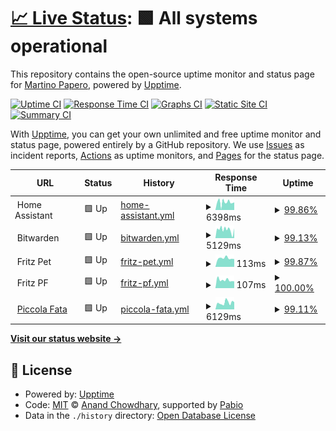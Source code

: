 # [📈 Live Status](https://martymarty004.github.io/ha-upptime): <!--live status--> **🟩 All systems operational**

This repository contains the open-source uptime monitor and status page for [Martino Papero](https://martymarty004.github.io/ha-upptime), powered by [Upptime](https://github.com/upptime/upptime).

[![Uptime CI](https://github.com/martymarty004/ha-upptime/workflows/Uptime%20CI/badge.svg)](https://github.com/martymarty004/ha-upptime/actions?query=workflow%3A%22Uptime+CI%22)
[![Response Time CI](https://github.com/martymarty004/ha-upptime/workflows/Response%20Time%20CI/badge.svg)](https://github.com/martymarty004/ha-upptime/actions?query=workflow%3A%22Response+Time+CI%22)
[![Graphs CI](https://github.com/martymarty004/ha-upptime/workflows/Graphs%20CI/badge.svg)](https://github.com/martymarty004/ha-upptime/actions?query=workflow%3A%22Graphs+CI%22)
[![Static Site CI](https://github.com/martymarty004/ha-upptime/workflows/Static%20Site%20CI/badge.svg)](https://github.com/martymarty004/ha-upptime/actions?query=workflow%3A%22Static+Site+CI%22)
[![Summary CI](https://github.com/martymarty004/ha-upptime/workflows/Summary%20CI/badge.svg)](https://github.com/martymarty004/ha-upptime/actions?query=workflow%3A%22Summary+CI%22)

With [Upptime](https://upptime.js.org), you can get your own unlimited and free uptime monitor and status page, powered entirely by a GitHub repository. We use [Issues](https://github.com/martymarty004/ha-upptime/issues) as incident reports, [Actions](https://github.com/martymarty004/ha-upptime/actions) as uptime monitors, and [Pages](https://martymarty004.github.io/ha-upptime) for the status page.

<!--start: status pages-->
<!-- This summary is generated by Upptime (https://github.com/upptime/upptime) -->
<!-- Do not edit this manually, your changes will be overwritten -->
<!-- prettier-ignore -->
| URL | Status | History | Response Time | Uptime |
| --- | ------ | ------- | ------------- | ------ |
| <img alt="" src="https://icons.duckduckgo.com/ip3/null.ico" height="13"> Home Assistant | 🟩 Up | [home-assistant.yml](https://github.com/martymarty004/ha-upptime/commits/HEAD/history/home-assistant.yml) | <details><summary><img alt="Response time graph" src="./graphs/home-assistant/response-time-week.png" height="20"> 6398ms</summary><br><a href="https://martymarty004.github.io/ha-upptime/history/home-assistant"><img alt="Response time 2709" src="https://img.shields.io/endpoint?url=https%3A%2F%2Fraw.githubusercontent.com%2Fmartymarty004%2Fha-upptime%2FHEAD%2Fapi%2Fhome-assistant%2Fresponse-time.json"></a><br><a href="https://martymarty004.github.io/ha-upptime/history/home-assistant"><img alt="24-hour response time 6155" src="https://img.shields.io/endpoint?url=https%3A%2F%2Fraw.githubusercontent.com%2Fmartymarty004%2Fha-upptime%2FHEAD%2Fapi%2Fhome-assistant%2Fresponse-time-day.json"></a><br><a href="https://martymarty004.github.io/ha-upptime/history/home-assistant"><img alt="7-day response time 6398" src="https://img.shields.io/endpoint?url=https%3A%2F%2Fraw.githubusercontent.com%2Fmartymarty004%2Fha-upptime%2FHEAD%2Fapi%2Fhome-assistant%2Fresponse-time-week.json"></a><br><a href="https://martymarty004.github.io/ha-upptime/history/home-assistant"><img alt="30-day response time 3036" src="https://img.shields.io/endpoint?url=https%3A%2F%2Fraw.githubusercontent.com%2Fmartymarty004%2Fha-upptime%2FHEAD%2Fapi%2Fhome-assistant%2Fresponse-time-month.json"></a><br><a href="https://martymarty004.github.io/ha-upptime/history/home-assistant"><img alt="1-year response time 2709" src="https://img.shields.io/endpoint?url=https%3A%2F%2Fraw.githubusercontent.com%2Fmartymarty004%2Fha-upptime%2FHEAD%2Fapi%2Fhome-assistant%2Fresponse-time-year.json"></a></details> | <details><summary><a href="https://martymarty004.github.io/ha-upptime/history/home-assistant">99.86%</a></summary><a href="https://martymarty004.github.io/ha-upptime/history/home-assistant"><img alt="All-time uptime 98.45%" src="https://img.shields.io/endpoint?url=https%3A%2F%2Fraw.githubusercontent.com%2Fmartymarty004%2Fha-upptime%2FHEAD%2Fapi%2Fhome-assistant%2Fuptime.json"></a><br><a href="https://martymarty004.github.io/ha-upptime/history/home-assistant"><img alt="24-hour uptime 98.99%" src="https://img.shields.io/endpoint?url=https%3A%2F%2Fraw.githubusercontent.com%2Fmartymarty004%2Fha-upptime%2FHEAD%2Fapi%2Fhome-assistant%2Fuptime-day.json"></a><br><a href="https://martymarty004.github.io/ha-upptime/history/home-assistant"><img alt="7-day uptime 99.86%" src="https://img.shields.io/endpoint?url=https%3A%2F%2Fraw.githubusercontent.com%2Fmartymarty004%2Fha-upptime%2FHEAD%2Fapi%2Fhome-assistant%2Fuptime-week.json"></a><br><a href="https://martymarty004.github.io/ha-upptime/history/home-assistant"><img alt="30-day uptime 96.42%" src="https://img.shields.io/endpoint?url=https%3A%2F%2Fraw.githubusercontent.com%2Fmartymarty004%2Fha-upptime%2FHEAD%2Fapi%2Fhome-assistant%2Fuptime-month.json"></a><br><a href="https://martymarty004.github.io/ha-upptime/history/home-assistant"><img alt="1-year uptime 98.45%" src="https://img.shields.io/endpoint?url=https%3A%2F%2Fraw.githubusercontent.com%2Fmartymarty004%2Fha-upptime%2FHEAD%2Fapi%2Fhome-assistant%2Fuptime-year.json"></a></details>
| <img alt="" src="https://icons.duckduckgo.com/ip3/null.ico" height="13"> Bitwarden | 🟩 Up | [bitwarden.yml](https://github.com/martymarty004/ha-upptime/commits/HEAD/history/bitwarden.yml) | <details><summary><img alt="Response time graph" src="./graphs/bitwarden/response-time-week.png" height="20"> 5129ms</summary><br><a href="https://martymarty004.github.io/ha-upptime/history/bitwarden"><img alt="Response time 2881" src="https://img.shields.io/endpoint?url=https%3A%2F%2Fraw.githubusercontent.com%2Fmartymarty004%2Fha-upptime%2FHEAD%2Fapi%2Fbitwarden%2Fresponse-time.json"></a><br><a href="https://martymarty004.github.io/ha-upptime/history/bitwarden"><img alt="24-hour response time 3737" src="https://img.shields.io/endpoint?url=https%3A%2F%2Fraw.githubusercontent.com%2Fmartymarty004%2Fha-upptime%2FHEAD%2Fapi%2Fbitwarden%2Fresponse-time-day.json"></a><br><a href="https://martymarty004.github.io/ha-upptime/history/bitwarden"><img alt="7-day response time 5129" src="https://img.shields.io/endpoint?url=https%3A%2F%2Fraw.githubusercontent.com%2Fmartymarty004%2Fha-upptime%2FHEAD%2Fapi%2Fbitwarden%2Fresponse-time-week.json"></a><br><a href="https://martymarty004.github.io/ha-upptime/history/bitwarden"><img alt="30-day response time 3930" src="https://img.shields.io/endpoint?url=https%3A%2F%2Fraw.githubusercontent.com%2Fmartymarty004%2Fha-upptime%2FHEAD%2Fapi%2Fbitwarden%2Fresponse-time-month.json"></a><br><a href="https://martymarty004.github.io/ha-upptime/history/bitwarden"><img alt="1-year response time 2881" src="https://img.shields.io/endpoint?url=https%3A%2F%2Fraw.githubusercontent.com%2Fmartymarty004%2Fha-upptime%2FHEAD%2Fapi%2Fbitwarden%2Fresponse-time-year.json"></a></details> | <details><summary><a href="https://martymarty004.github.io/ha-upptime/history/bitwarden">99.13%</a></summary><a href="https://martymarty004.github.io/ha-upptime/history/bitwarden"><img alt="All-time uptime 98.17%" src="https://img.shields.io/endpoint?url=https%3A%2F%2Fraw.githubusercontent.com%2Fmartymarty004%2Fha-upptime%2FHEAD%2Fapi%2Fbitwarden%2Fuptime.json"></a><br><a href="https://martymarty004.github.io/ha-upptime/history/bitwarden"><img alt="24-hour uptime 98.59%" src="https://img.shields.io/endpoint?url=https%3A%2F%2Fraw.githubusercontent.com%2Fmartymarty004%2Fha-upptime%2FHEAD%2Fapi%2Fbitwarden%2Fuptime-day.json"></a><br><a href="https://martymarty004.github.io/ha-upptime/history/bitwarden"><img alt="7-day uptime 99.13%" src="https://img.shields.io/endpoint?url=https%3A%2F%2Fraw.githubusercontent.com%2Fmartymarty004%2Fha-upptime%2FHEAD%2Fapi%2Fbitwarden%2Fuptime-week.json"></a><br><a href="https://martymarty004.github.io/ha-upptime/history/bitwarden"><img alt="30-day uptime 95.50%" src="https://img.shields.io/endpoint?url=https%3A%2F%2Fraw.githubusercontent.com%2Fmartymarty004%2Fha-upptime%2FHEAD%2Fapi%2Fbitwarden%2Fuptime-month.json"></a><br><a href="https://martymarty004.github.io/ha-upptime/history/bitwarden"><img alt="1-year uptime 98.17%" src="https://img.shields.io/endpoint?url=https%3A%2F%2Fraw.githubusercontent.com%2Fmartymarty004%2Fha-upptime%2FHEAD%2Fapi%2Fbitwarden%2Fuptime-year.json"></a></details>
| <img alt="" src="https://icons.duckduckgo.com/ip3/null.ico" height="13"> Fritz Pet | 🟩 Up | [fritz-pet.yml](https://github.com/martymarty004/ha-upptime/commits/HEAD/history/fritz-pet.yml) | <details><summary><img alt="Response time graph" src="./graphs/fritz-pet/response-time-week.png" height="20"> 113ms</summary><br><a href="https://martymarty004.github.io/ha-upptime/history/fritz-pet"><img alt="Response time 128" src="https://img.shields.io/endpoint?url=https%3A%2F%2Fraw.githubusercontent.com%2Fmartymarty004%2Fha-upptime%2FHEAD%2Fapi%2Ffritz-pet%2Fresponse-time.json"></a><br><a href="https://martymarty004.github.io/ha-upptime/history/fritz-pet"><img alt="24-hour response time 121" src="https://img.shields.io/endpoint?url=https%3A%2F%2Fraw.githubusercontent.com%2Fmartymarty004%2Fha-upptime%2FHEAD%2Fapi%2Ffritz-pet%2Fresponse-time-day.json"></a><br><a href="https://martymarty004.github.io/ha-upptime/history/fritz-pet"><img alt="7-day response time 113" src="https://img.shields.io/endpoint?url=https%3A%2F%2Fraw.githubusercontent.com%2Fmartymarty004%2Fha-upptime%2FHEAD%2Fapi%2Ffritz-pet%2Fresponse-time-week.json"></a><br><a href="https://martymarty004.github.io/ha-upptime/history/fritz-pet"><img alt="30-day response time 129" src="https://img.shields.io/endpoint?url=https%3A%2F%2Fraw.githubusercontent.com%2Fmartymarty004%2Fha-upptime%2FHEAD%2Fapi%2Ffritz-pet%2Fresponse-time-month.json"></a><br><a href="https://martymarty004.github.io/ha-upptime/history/fritz-pet"><img alt="1-year response time 128" src="https://img.shields.io/endpoint?url=https%3A%2F%2Fraw.githubusercontent.com%2Fmartymarty004%2Fha-upptime%2FHEAD%2Fapi%2Ffritz-pet%2Fresponse-time-year.json"></a></details> | <details><summary><a href="https://martymarty004.github.io/ha-upptime/history/fritz-pet">99.87%</a></summary><a href="https://martymarty004.github.io/ha-upptime/history/fritz-pet"><img alt="All-time uptime 99.78%" src="https://img.shields.io/endpoint?url=https%3A%2F%2Fraw.githubusercontent.com%2Fmartymarty004%2Fha-upptime%2FHEAD%2Fapi%2Ffritz-pet%2Fuptime.json"></a><br><a href="https://martymarty004.github.io/ha-upptime/history/fritz-pet"><img alt="24-hour uptime 99.09%" src="https://img.shields.io/endpoint?url=https%3A%2F%2Fraw.githubusercontent.com%2Fmartymarty004%2Fha-upptime%2FHEAD%2Fapi%2Ffritz-pet%2Fuptime-day.json"></a><br><a href="https://martymarty004.github.io/ha-upptime/history/fritz-pet"><img alt="7-day uptime 99.87%" src="https://img.shields.io/endpoint?url=https%3A%2F%2Fraw.githubusercontent.com%2Fmartymarty004%2Fha-upptime%2FHEAD%2Fapi%2Ffritz-pet%2Fuptime-week.json"></a><br><a href="https://martymarty004.github.io/ha-upptime/history/fritz-pet"><img alt="30-day uptime 98.95%" src="https://img.shields.io/endpoint?url=https%3A%2F%2Fraw.githubusercontent.com%2Fmartymarty004%2Fha-upptime%2FHEAD%2Fapi%2Ffritz-pet%2Fuptime-month.json"></a><br><a href="https://martymarty004.github.io/ha-upptime/history/fritz-pet"><img alt="1-year uptime 99.78%" src="https://img.shields.io/endpoint?url=https%3A%2F%2Fraw.githubusercontent.com%2Fmartymarty004%2Fha-upptime%2FHEAD%2Fapi%2Ffritz-pet%2Fuptime-year.json"></a></details>
| <img alt="" src="https://icons.duckduckgo.com/ip3/null.ico" height="13"> Fritz PF | 🟩 Up | [fritz-pf.yml](https://github.com/martymarty004/ha-upptime/commits/HEAD/history/fritz-pf.yml) | <details><summary><img alt="Response time graph" src="./graphs/fritz-pf/response-time-week.png" height="20"> 107ms</summary><br><a href="https://martymarty004.github.io/ha-upptime/history/fritz-pf"><img alt="Response time 126" src="https://img.shields.io/endpoint?url=https%3A%2F%2Fraw.githubusercontent.com%2Fmartymarty004%2Fha-upptime%2FHEAD%2Fapi%2Ffritz-pf%2Fresponse-time.json"></a><br><a href="https://martymarty004.github.io/ha-upptime/history/fritz-pf"><img alt="24-hour response time 96" src="https://img.shields.io/endpoint?url=https%3A%2F%2Fraw.githubusercontent.com%2Fmartymarty004%2Fha-upptime%2FHEAD%2Fapi%2Ffritz-pf%2Fresponse-time-day.json"></a><br><a href="https://martymarty004.github.io/ha-upptime/history/fritz-pf"><img alt="7-day response time 107" src="https://img.shields.io/endpoint?url=https%3A%2F%2Fraw.githubusercontent.com%2Fmartymarty004%2Fha-upptime%2FHEAD%2Fapi%2Ffritz-pf%2Fresponse-time-week.json"></a><br><a href="https://martymarty004.github.io/ha-upptime/history/fritz-pf"><img alt="30-day response time 125" src="https://img.shields.io/endpoint?url=https%3A%2F%2Fraw.githubusercontent.com%2Fmartymarty004%2Fha-upptime%2FHEAD%2Fapi%2Ffritz-pf%2Fresponse-time-month.json"></a><br><a href="https://martymarty004.github.io/ha-upptime/history/fritz-pf"><img alt="1-year response time 126" src="https://img.shields.io/endpoint?url=https%3A%2F%2Fraw.githubusercontent.com%2Fmartymarty004%2Fha-upptime%2FHEAD%2Fapi%2Ffritz-pf%2Fresponse-time-year.json"></a></details> | <details><summary><a href="https://martymarty004.github.io/ha-upptime/history/fritz-pf">100.00%</a></summary><a href="https://martymarty004.github.io/ha-upptime/history/fritz-pf"><img alt="All-time uptime 98.78%" src="https://img.shields.io/endpoint?url=https%3A%2F%2Fraw.githubusercontent.com%2Fmartymarty004%2Fha-upptime%2FHEAD%2Fapi%2Ffritz-pf%2Fuptime.json"></a><br><a href="https://martymarty004.github.io/ha-upptime/history/fritz-pf"><img alt="24-hour uptime 100.00%" src="https://img.shields.io/endpoint?url=https%3A%2F%2Fraw.githubusercontent.com%2Fmartymarty004%2Fha-upptime%2FHEAD%2Fapi%2Ffritz-pf%2Fuptime-day.json"></a><br><a href="https://martymarty004.github.io/ha-upptime/history/fritz-pf"><img alt="7-day uptime 100.00%" src="https://img.shields.io/endpoint?url=https%3A%2F%2Fraw.githubusercontent.com%2Fmartymarty004%2Fha-upptime%2FHEAD%2Fapi%2Ffritz-pf%2Fuptime-week.json"></a><br><a href="https://martymarty004.github.io/ha-upptime/history/fritz-pf"><img alt="30-day uptime 91.50%" src="https://img.shields.io/endpoint?url=https%3A%2F%2Fraw.githubusercontent.com%2Fmartymarty004%2Fha-upptime%2FHEAD%2Fapi%2Ffritz-pf%2Fuptime-month.json"></a><br><a href="https://martymarty004.github.io/ha-upptime/history/fritz-pf"><img alt="1-year uptime 98.78%" src="https://img.shields.io/endpoint?url=https%3A%2F%2Fraw.githubusercontent.com%2Fmartymarty004%2Fha-upptime%2FHEAD%2Fapi%2Ffritz-pf%2Fuptime-year.json"></a></details>
| <img alt="" src="https://icons.duckduckgo.com/ip3/www.piccolafata.it.ico" height="13"> [Piccola Fata](https://www.piccolafata.it/wp-json/) | 🟩 Up | [piccola-fata.yml](https://github.com/martymarty004/ha-upptime/commits/HEAD/history/piccola-fata.yml) | <details><summary><img alt="Response time graph" src="./graphs/piccola-fata/response-time-week.png" height="20"> 6129ms</summary><br><a href="https://martymarty004.github.io/ha-upptime/history/piccola-fata"><img alt="Response time 4778" src="https://img.shields.io/endpoint?url=https%3A%2F%2Fraw.githubusercontent.com%2Fmartymarty004%2Fha-upptime%2FHEAD%2Fapi%2Fpiccola-fata%2Fresponse-time.json"></a><br><a href="https://martymarty004.github.io/ha-upptime/history/piccola-fata"><img alt="24-hour response time 6526" src="https://img.shields.io/endpoint?url=https%3A%2F%2Fraw.githubusercontent.com%2Fmartymarty004%2Fha-upptime%2FHEAD%2Fapi%2Fpiccola-fata%2Fresponse-time-day.json"></a><br><a href="https://martymarty004.github.io/ha-upptime/history/piccola-fata"><img alt="7-day response time 6129" src="https://img.shields.io/endpoint?url=https%3A%2F%2Fraw.githubusercontent.com%2Fmartymarty004%2Fha-upptime%2FHEAD%2Fapi%2Fpiccola-fata%2Fresponse-time-week.json"></a><br><a href="https://martymarty004.github.io/ha-upptime/history/piccola-fata"><img alt="30-day response time 6243" src="https://img.shields.io/endpoint?url=https%3A%2F%2Fraw.githubusercontent.com%2Fmartymarty004%2Fha-upptime%2FHEAD%2Fapi%2Fpiccola-fata%2Fresponse-time-month.json"></a><br><a href="https://martymarty004.github.io/ha-upptime/history/piccola-fata"><img alt="1-year response time 4778" src="https://img.shields.io/endpoint?url=https%3A%2F%2Fraw.githubusercontent.com%2Fmartymarty004%2Fha-upptime%2FHEAD%2Fapi%2Fpiccola-fata%2Fresponse-time-year.json"></a></details> | <details><summary><a href="https://martymarty004.github.io/ha-upptime/history/piccola-fata">99.11%</a></summary><a href="https://martymarty004.github.io/ha-upptime/history/piccola-fata"><img alt="All-time uptime 99.89%" src="https://img.shields.io/endpoint?url=https%3A%2F%2Fraw.githubusercontent.com%2Fmartymarty004%2Fha-upptime%2FHEAD%2Fapi%2Fpiccola-fata%2Fuptime.json"></a><br><a href="https://martymarty004.github.io/ha-upptime/history/piccola-fata"><img alt="24-hour uptime 98.13%" src="https://img.shields.io/endpoint?url=https%3A%2F%2Fraw.githubusercontent.com%2Fmartymarty004%2Fha-upptime%2FHEAD%2Fapi%2Fpiccola-fata%2Fuptime-day.json"></a><br><a href="https://martymarty004.github.io/ha-upptime/history/piccola-fata"><img alt="7-day uptime 99.11%" src="https://img.shields.io/endpoint?url=https%3A%2F%2Fraw.githubusercontent.com%2Fmartymarty004%2Fha-upptime%2FHEAD%2Fapi%2Fpiccola-fata%2Fuptime-week.json"></a><br><a href="https://martymarty004.github.io/ha-upptime/history/piccola-fata"><img alt="30-day uptime 99.79%" src="https://img.shields.io/endpoint?url=https%3A%2F%2Fraw.githubusercontent.com%2Fmartymarty004%2Fha-upptime%2FHEAD%2Fapi%2Fpiccola-fata%2Fuptime-month.json"></a><br><a href="https://martymarty004.github.io/ha-upptime/history/piccola-fata"><img alt="1-year uptime 99.89%" src="https://img.shields.io/endpoint?url=https%3A%2F%2Fraw.githubusercontent.com%2Fmartymarty004%2Fha-upptime%2FHEAD%2Fapi%2Fpiccola-fata%2Fuptime-year.json"></a></details>

<!--end: status pages-->

[**Visit our status website →**](https://martymarty004.github.io/ha-upptime)

## 📄 License

- Powered by: [Upptime](https://github.com/upptime/upptime)
- Code: [MIT](./LICENSE) © [Anand Chowdhary](https://anandchowdhary.com), supported by [Pabio](https://pabio.com)
- Data in the `./history` directory: [Open Database License](https://opendatacommons.org/licenses/odbl/1-0/)
